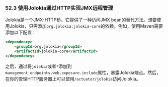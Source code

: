### 52.3 使用Jolokia通过HTTP实现JMX远程管理

Jolokia是一个JMX-HTTP桥。它提供了一种访问JMX bean的替代方法。想要使用Jolokia，只需添加`org.jolokia:jolokia-core`的依赖。例如，使用Maven需要添加以下配置：
```xml
<dependency>
	<groupId>org.jolokia</groupId>
	<artifactId>jolokia-core</artifactId>
</dependency>
```

之后，通过将`jolokia`或者`*`添加到`management.endpoints.web.exposure.include`属性，暴露Jolokia端点。然后，在你的管理HTTP服务器上可以使用`/actuator/jolokia`访问Jolokia。
